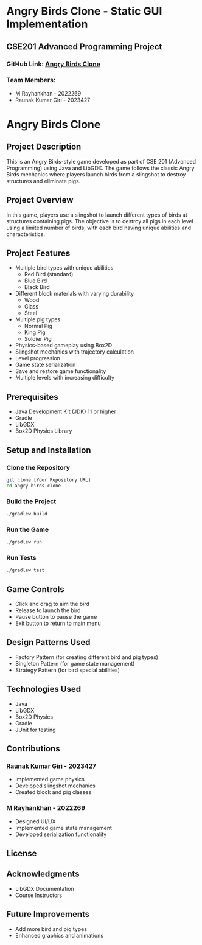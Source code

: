 
# Angry Birds Clone - Static GUI Implementation
## CSE201 Advanced Programming Project

### GitHub Link: [Angry Birds Clone](https://github.com/mrayhankhan/AngryBirds_LibGDX)

### Team Members:
- M Rayhankhan - 2022269
- Raunak Kumar Giri - 2023427

# Angry Birds Clone

## Project Description
This is an Angry Birds-style game developed as part of CSE 201 (Advanced Programming) using Java and LibGDX. The game follows the classic Angry Birds mechanics where players launch birds from a slingshot to destroy structures and eliminate pigs.

## Project Overview
In this game, players use a slingshot to launch different types of birds at structures containing pigs. The objective is to destroy all pigs in each level using a limited number of birds, with each bird having unique abilities and characteristics.

## Project Features
- Multiple bird types with unique abilities
  - Red Bird (standard)
  - Blue Bird 
  - Black Bird 
- Different block materials with varying durability
  - Wood
  - Glass
  - Steel
- Multiple pig types
  - Normal Pig
  - King Pig
  - Soldier Pig
- Physics-based gameplay using Box2D
- Slingshot mechanics with trajectory calculation
- Level progression
- Game state serialization
- Save and restore game functionality
- Multiple levels with increasing difficulty

## Prerequisites
- Java Development Kit (JDK) 11 or higher
- Gradle
- LibGDX
- Box2D Physics Library

## Setup and Installation

### Clone the Repository
```bash
git clone [Your Repository URL]
cd angry-birds-clone
```

### Build the Project
```bash
./gradlew build
```

### Run the Game
```bash
./gradlew run
```

### Run Tests
```bash
./gradlew test
```

## Game Controls
- Click and drag to aim the bird
- Release to launch the bird
- Pause button to pause the game
- Exit button to return to main menu

## Design Patterns Used
- Factory Pattern (for creating different bird and pig types)
- Singleton Pattern (for game state management)
- Strategy Pattern (for bird special abilities)

## Technologies Used
- Java
- LibGDX
- Box2D Physics
- Gradle
- JUnit for testing

## Contributions
### Raunak Kumar Giri - 2023427
- Implemented game physics
- Developed slingshot mechanics
- Created block and pig classes

### M Rayhankhan - 2022269
- Designed UI/UX
- Implemented game state management
- Developed serialization functionality

## License


## Acknowledgments
- LibGDX Documentation
- Course Instructors

## Future Improvements
- Add more bird and pig types
- Enhanced graphics and animations